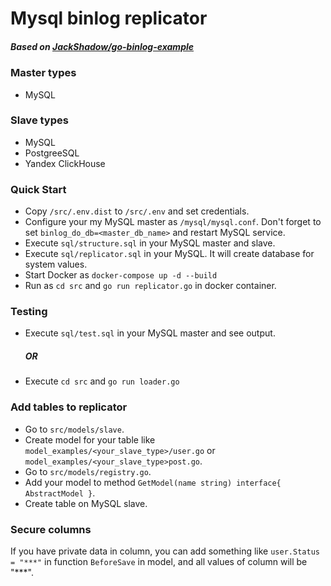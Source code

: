 # Mysql binlog replicator

##### Based on [JackShadow/go-binlog-example](https://github.com/JackShadow/go-binlog-example) 

### Master types
- MySQL

### Slave types
- MySQL
- PostgreeSQL
- Yandex ClickHouse

### Quick Start
- Copy `/src/.env.dist` to `/src/.env` and set credentials.
- Configure your my MySQL master as `/mysql/mysql.conf`. 
Don't forget to set `binlog_do_db=<master_db_name>` and restart MySQL service.
- Execute `sql/structure.sql` in your MySQL master and slave.
- Execute `sql/replicator.sql` in your MySQL. It will create database for system values.
- Start Docker as `docker-compose up -d --build`
- Run as `cd src` and `go run replicator.go` in docker container.

### Testing

- Execute `sql/test.sql` in your MySQL master and see output.

  ##### OR 

- Execute `cd src` and `go run loader.go`

### Add tables to replicator

- Go to `src/models/slave`.
- Create model for your table like `model_examples/<your_slave_type>/user.go` or `model_examples/<your_slave_type>post.go`.
- Go to `src/models/registry.go`.
- Add your model to method `GetModel(name string) interface{ AbstractModel }`.
- Create table on MySQL slave.

### Secure columns

If you have private data in column, you can add something like `user.Status = "***"` in function `BeforeSave` in model, and all values of column will be "***".